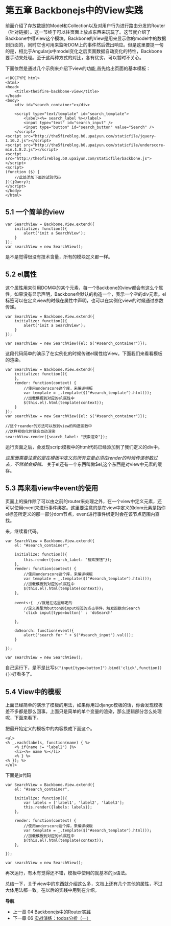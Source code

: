 第五章 Backbonejs中的View实践
=============================

前面介绍了存放数据的Model和Collection以及对用户行为进行路由分发的Router（针对链接）。这一节终于可以往页面上放点东西来玩玩了。这节就介绍了Backbone中得View这个模块。Backbone的View是用来显示你的model中的数据到页面的，同时它也可用来监听DOM上的事件然后做出响应。但是这里要提一句的是，相比于Angularjs中model变化之后页面数据自动变化的特性，Backbone要手动来处理。至于这两种方式的对比，各有优劣，可以暂时不关心。

下面依然是通过几个示例来介绍下view的功能,首先给出页面的基本模板：

    <!DOCTYPE html>
    <html>
    <head>
        <title>the5fire-backbone-view</title>
    </head>
    <body>
        <div id="search_container"></div>

        <script type="text/template" id="search_template">
            <label><%= search_label %></label>
            <input type="text" id="search_input" />
            <input type="button" id="search_button" value="Search" />
        </script>
    <script src="http://the5fireblog.b0.upaiyun.com/staticfile/jquery-1.10.2.js"></script>
    <script src="http://the5fireblog.b0.upaiyun.com/staticfile/underscore-min.1.8.2.js"></script>
    <script src="http://the5fireblog.b0.upaiyun.com/staticfile/backbone.js"></script>
    <script>
    (function ($) {
        //此处添加下面的试验代码
    })(jQuery);
    </script>
    </body>
    </html>

5.1 一个简单的view
------------------

    var SearchView = Backbone.View.extend({
        initialize: function(){ 
            alert('init a SearchView'); 
        } 
    }); 
    var searchView = new SearchView();

是不是觉得很没有技术含量，所有的模块定义都一样。

5.2 el属性
----------

这个属性用来引用DOM中的某个元素，每一个Backbone的view都会有这么个属性，如果没有显示声明，Backbone会默认的构造一个，表示一个空的div元素。el标签可以在定义view的时候在属性中声明，也可以在实例化view的时候通过参数传递。

    var SearchView = Backbone.View.extend({
        initialize: function(){
            alert('init a SearchView');
        }
    });

    var searchView = new SearchView({el: $("#search_container")});

这段代码简单的演示了在实例化的时候传递el属性给View。下面我们来看看模板的渲染。

    var SearchView = Backbone.View.extend({
        initialize: function(){ 
        }, 
        render: function(context) {
            //使用underscore这个库，来编译模板
            var template = _.template($("#search_template").html());
            //加载模板到对应的el属性中
            $(this.el).html(template(context));
        }
    });
    var searchView = new SearchView({el: $("#search_container")});

    //这个reander的方法可以放到view的构造函数中
    //这样初始化时就会自动渲染
    searchView.render({search_label: "搜索渲染"});

运行页面之后，会发现script模板中的html代码已经添加到了我们定义的div中。

*这里面需要注意的是在模板中定义的所有变量必须在render的时候传递参数过去，不然就会报错。*
关于el还有一个东西叫做\$el,这个东西是对view中元素的缓存。

5.3 再来看view中event的使用
---------------------------

页面上的操作除了可以由之前的router来处理之外，在一个view中定义元素，还可以使用event来进行事件绑定。这里要注意的是在view中定义的dom元素是指你el标签所定义的那一部分dom节点，event进行事件绑定时会在该节点范围内查找。

来，继续看代码。

    var SearchView = Backbone.View.extend({
        el: "#search_container",

        initialize: function(){
            this.render({search_label: "搜索按钮"});
        },
        render: function(context) {
            //使用underscore这个库，来编译模板
            var template = _.template($("#search_template").html());
            //加载模板到对应的el属性中
            $(this.el).html(template(context));
        },

        events:{  //就是在这里绑定的
            //定义类型为button的input标签的点击事件，触发函数doSearch
            'click input[type=button]' : 'doSearch'

        },

        doSearch: function(event){
            alert("search for " + $("#search_input").val());
        }

    });

    var searchView = new SearchView();

自己运行下，是不是比写``$("input[type=button]").bind('click',function(){})``好看多了。

5.4 View中的模板
----------------

上面已经简单的演示了模板的用法，如果你用过django模板的话，你会发现模板差不多都是那么回事。上面只是简单的单个变量的渲染，那么逻辑部分怎么处理呢，下面来看下。

把最开始定义的模板中的内容换成下面这个。

    <ul>
    <% _.each(labels, function(name) { %> 
        <% if(name != "label2") {%>
        <li><%= name %></li> 
        <% } %>
    <% }); %>
    </ul>

下面是js代码

    var SearchView = Backbone.View.extend({
        el: "#search_container",

        initialize: function(){
            var labels = ['label1', 'label2', 'label3'];
            this.render({labels: labels}); 
        },

        render: function(context) {
            //使用underscore这个库，来编译模板
            var template = _.template($("#search_template").html());
            //加载模板到对应的el属性中
            $(this.el).html(template(context));
        },

    });

    var searchView = new SearchView();

再次运行，有木有觉得还不错，模板中使用的就基本的js语法。

总结一下，关于view中的东西就介绍这么多，文档上还有几个其他的属性，不过大体用法都一致。在以后的实践中用到在介绍。

**导航**

-   上一章 04 [Backbonejs中的Router实践](04-backbonejs-router.md)
-   下一章 06 [实战演练：todos分析（一）](06-backbonejs-todos-1.md)
